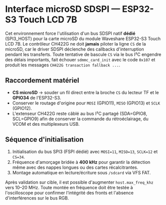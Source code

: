 # Interface microSD SDSPI — ESP32-S3 Touch LCD 7B

Cet environnement force l'utilisation d'un bus SDSPI natif **dédié** (SPI3_HOST)
pour la carte microSD du module Waveshare ESP32-S3 Touch LCD 7B. Le contrôleur
CH422G ne doit **jamais**
piloter la ligne `CS` de la microSD, car le driver SDSPI déclenche des callbacks
d'interruption pendant les transferts. Toute tentative de bascule `CS` via le
bus I²C engendre des délais importants, fait échouer `sdmmc_card_init` avec le
code `0x107` et produit les messages `CH422G transaction fallback ...`.

## Raccordement matériel

- **CS microSD** → souder un fil direct entre la broche `CS` du lecteur TF et
  le **GPIO34** de l'ESP32-S3.
- Conserver le routage d'origine pour `MOSI` (GPIO11), `MISO` (GPIO13) et
  `SCLK` (GPIO12).
- L'extenseur CH422G reste câblé au bus I²C partagé (SDA=GPIO8, SCL=GPIO9) afin
de conserver la commande du rétroéclairage, du VCOM et des multiplexeurs USB.

## Séquence d'initialisation

1. Initialisation du bus SPI3 (FSPI dédié) avec `MOSI=11`, `MISO=13`,
   `SCLK=12` et `CS=34`.
2. Fréquence d'amorçage bridée à **400 kHz** pour garantir la détection même
   avec des nappes longues ou des cartes récalcitrantes.
3. Montage automatique en lecture/écriture sous `/sdcard` via VFS FAT.

Après validation sur cible, il est possible d'augmenter `host.max_freq_khz`
vers 10–20 MHz. Toute montée en fréquence doit être testée à l'oscilloscope pour
confirmer l'intégrité des fronts et l'absence d'interférences sur le bus RGB.

